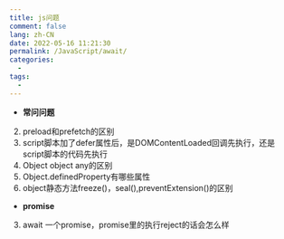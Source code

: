 ```yaml
---
title: js问题
comment: false
lang: zh-CN
date: 2022-05-16 11:21:30
permalink: /JavaScript/await/
categories: 
  -
tags: 
  - 
---
```


- **常问问题**
2. preload和prefetch的区别
3. script脚本加了defer属性后，是DOMContentLoaded回调先执行，还是script脚本的代码先执行
4. Object object any的区别
5. Object.definedProperty有哪些属性
6. object静态方法freeze()，seal(),preventExtension()的区别

- **promise**
3. await 一个promise，promise里的执行reject的话会怎么样




